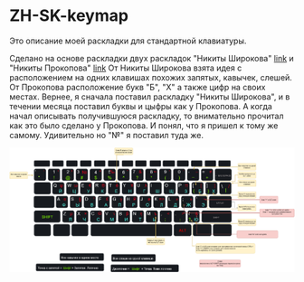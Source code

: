 # ZH-SK-keymap
Это описание моей раскладки для стандартной клавиатуры.

Сделано на основе раскладки двух раскладок "Никиты Широкова" 
[link](https://github.com/braindefender/universal-layout) и "Никиты Прокопова" [link](https://github.com/tonsky/Universal-Layout)
От Никиты Широкова взята идея с расположением на одних клавишах похожих запятых, кавычек, слешей.
От Прокопова расположение букв "Б", "Х" а также цифр на своих местах.
Вернее, я сначала поставил раскладку "Никиты Широкова", и в течении месяца поставил буквы и цыфры как у Прокопова. А когда начал описывать получившуюся раскладку, то внимательно прочитал как это было сделано у Прокопова. 
И понял, что я пришел к тому же самому. Удивительно но "№" я поставил туда же.





![](img/01-AllIn.png)
